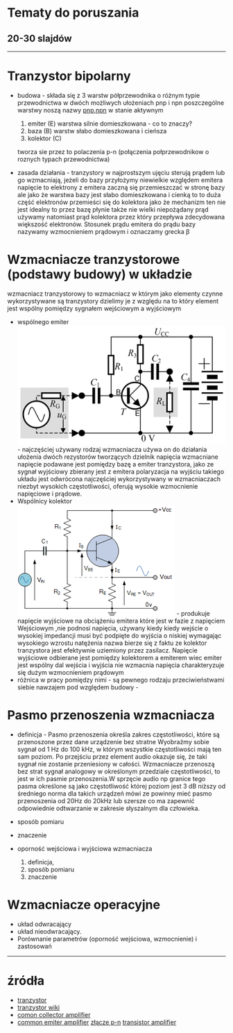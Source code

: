 # Tematy do poruszania 
## 20-30 slajdów

---

# Tranzystor bipolarny

* budowa - składa się z 3 warstw półprzewodnika o różnym typie przewodnictwa w dwóch możliwych ułożeniach pnp i npn poszczególne warstwy noszą nazwy
[pnp]("pnp.png"),[npn]("npn.png") w stanie aktywnym 

	1. emiter (E) warstwa silnie domieszkowana - co to znaczy?
	2. baza (B) warstw słabo domieszkowana i cieńsza
	3. kolektor (C)

	tworza sie przez to polaczenia p-n (połączenia połprzewodnikow o roznych typach przewodnictwa) 

* zasada działania - tranzystory w najprostszym ujęciu sterują prądem lub go wzmacniają, jeżeli do bazy przyłożymy niewielkie względem emitera napięcie to elektrony z emitera zaczną się przemieszczać w stronę bazy ale jako że warstwa bazy jest słabo domieszkowana i cienką to to duża część elektronów przemieści się do kolektora jako że mechanizm ten nie jest idealny to przez bazę płynie także nie wielki niepożądany prąd używamy natomiast prąd kolektora przez który przepływa zdecydowana większość elektronów. Stosunek prądu emitera do prądu bazy nazywamy wzmocnieniem prądowym i oznaczamy grecka β

# Wzmacniacze tranzystorowe (podstawy budowy) w układzie
wzmacniacz tranzystorowy to wzmacniacz w którym jako elementy czynne wykorzystywane są tranzystory dzielimy je z względu na to który element jest wspólny pomiędzy sygnałem wejściowym a wyjściowym 
* wspólnego emiter ![c_emiter](c_emiter.png) - najczęściej używany rodzaj wzmacniacza używa on do działania ułożenia dwóch rezystorów tworzących dzielnik napięcia  wzmacniane napięcie podawane jest pomiędzy bazę a emiter tranzystora, jako ze sygnał wyjściowy zbierany jest z emitera polaryzacja na wyjściu takiego układu jest odwrócona najczęściej wykorzystywany w wzmacniaczach niezbyt wysokich częstotliwości, oferują wysokie wzmocnienie napięciowe i prądowe.
* Wspólnicy kolektor ![c_kolektor](c_kolektor.gif) - produkuje napięcie wyjściowe na obciążeniu emitera które jest w fazie z napięciem Wejściowym ,nie podnosi napięcia, 
używany kiedy kiedy wejście o wysokiej impedancji musi być podpięte do wyjścia o niskiej wymagając wysokiego wzrostu natężenia nazwa bierze się z faktu ze kolektor tranzystora jest efektywnie uziemiony przez zasilacz. Napięcie wyjściowe odbierane jest pomiędzy kolektorem a emiterem wiec emiter jest wspólny dal wejścia i wyjścia nie wzmacnia napięcia charakteryzuje się dużym wzmocnieniem prądowym
* różnica w pracy pomiędzy nimi - są pewnego rodzaju przeciwieństwami siebie nawzajem pod względem budowy - 

# Pasmo przenoszenia wzmacniacza 

* definicja - Pasmo przenoszenia określa zakres częstotliwości, które są przenoszone przez dane urządzenie bez stratne  Wyobraźmy sobie sygnał od 1 Hz do 100 kHz, w którym wszystkie częstotliwości mają ten sam poziom. Po przejściu przez element audio okazuje się, że taki sygnał nie zostanie przeniesiony w całości. Wzmacniacze przenoszą bez strat sygnał analogowy w określonym przedziale częstotliwości, to jest w ich pasmie przenoszenia.W sprzęcie audio np granice tego pasma określone są jako częstotliwość której poziom jest 3 dB niższy od średniego norma dla takich urządzeń mówi ze powinny mieć pasmo przenoszenia od 20Hz do 20kHz lub szersze co ma zapewnić odpowiednie odtwarzanie w zakresie słyszalnym dla człowieka.

* sposób pomiaru
* znaczenie
* oporność wejściowa i wyjściowa wzmacniacza 
	
	1. definicja,
	2. sposób pomiaru
	3. znaczenie

# Wzmacniacze operacyjne

* układ odwracający
* układ nieodwracający.
* Porównanie parametrów (oporność wejściowa, wzmocnienie) i zastosowań

---

# źródła

* [tranzystor](https://ea.elportal.pl/bipolarne.html)
* [tranzystor wiki](https://pl.wikipedia.org/wiki/Tranzystor_bipolarny)
* [comon collector amplifier](https://www.electronics-tutorials.ws/amplifier/common-collector-amplifier.html)
* [common emiter amplifier](https://www.electronics-tutorials.ws/amplifier/amp_2.html)
 [złącze p-n](https://pl.wikipedia.org/wiki/Z%C5%82%C4%85cze_p-n)
 [transistor amplifier](https://www.tutorialspoint.com/amplifiers/transistor_as_an_amplifier.htm)
